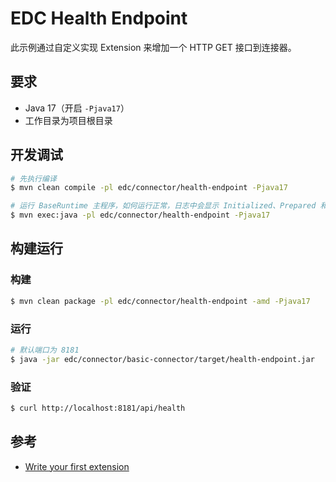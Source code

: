 # EDC Health Endpoint

此示例通过自定义实现 Extension 来增加一个 HTTP GET 接口到连接器。

## 要求

* Java 17（开启 `-Pjava17`）
* 工作目录为项目根目录

## 开发调试

```bash
# 先执行编译
$ mvn clean compile -pl edc/connector/health-endpoint -Pjava17

# 运行 BaseRuntime 主程序，如何运行正常，日志中会显示 Initialized、Prepared 和 Started `Health Service`（扩展名）
$ mvn exec:java -pl edc/connector/health-endpoint -Pjava17
```

## 构建运行

### 构建

```bash
$ mvn clean package -pl edc/connector/health-endpoint -amd -Pjava17
```

### 运行

```bash
# 默认端口为 8181
$ java -jar edc/connector/basic-connector/target/health-endpoint.jar
```

### 验证

```bash
$ curl http://localhost:8181/api/health
```

## 参考

* [Write your first extension][basic-02-health-endpoint]

[basic-02-health-endpoint]: https://github.com/eclipse-edc/Samples/tree/main/basic/basic-02-health-endpoint
